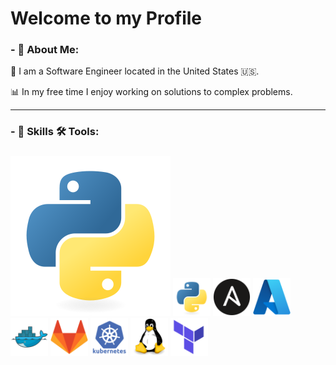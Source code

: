 # Welcome to my Profile

### - :blue_book: About Me:
🚀 I am a Software Engineer located in the United States 🇺🇸. 

📊 In my free time I enjoy working on solutions to complex problems.

--------------------------------------------------------------------------

### - 🦾 Skills 🛠️ Tools:
### ![python](python.svg) <img src="https://github.com/DanteSellers/images/blob/main/python.svg" width=60>  <img src="https://github.com/DanteSellers/images/blob/main/ansible.svg" width=60>  <img src="https://github.com/DanteSellers/images/blob/main/azure.svg" width=60> <img src="https://github.com/DanteSellers/images/blob/main/docker.svg" width=60> <img src="https://github.com/DanteSellers/images/blob/main/gitlab.svg" width=60> <img src="https://github.com/DanteSellers/images/blob/main/k8s.svg" width=60> <img src="https://github.com/DanteSellers/images/blob/main/linux.svg" width=60> <img src="https://github.com/DanteSellers/images/blob/main/terraform.svg" width=60>
